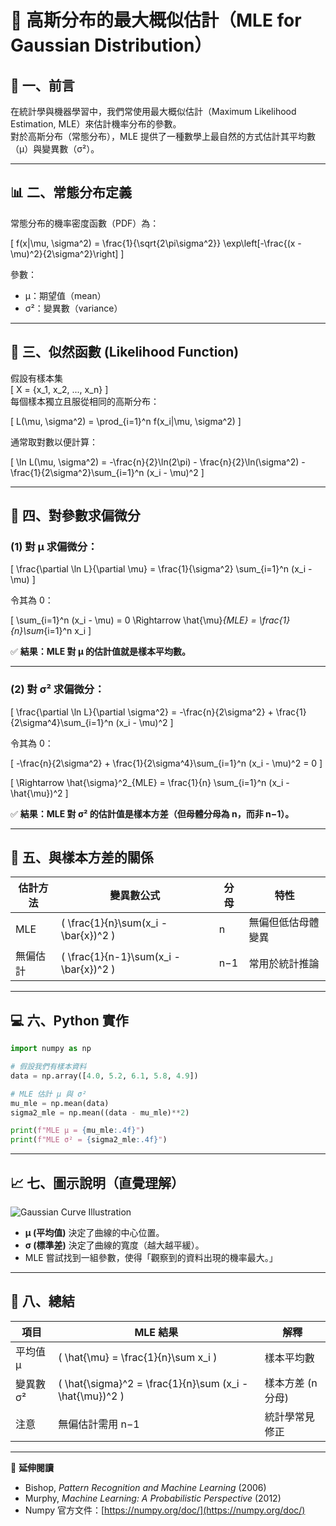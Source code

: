 # 📘 高斯分布的最大概似估計（MLE for Gaussian Distribution）

## 🧩 一、前言

在統計學與機器學習中，我們常使用最大概似估計（Maximum Likelihood Estimation, MLE）來估計機率分布的參數。  
對於高斯分布（常態分布），MLE 提供了一種數學上最自然的方式估計其平均數（μ）與變異數（σ²）。

---

## 📊 二、常態分布定義

常態分布的機率密度函數（PDF）為：

\[
f(x|\mu, \sigma^2) = \frac{1}{\sqrt{2\pi\sigma^2}} \exp\left[-\frac{(x - \mu)^2}{2\sigma^2}\right]
\]

參數：
- μ：期望值（mean）
- σ²：變異數（variance）

---

## 🥮 三、似然函數 (Likelihood Function)

假設有樣本集  
\[
X = \{x_1, x_2, ..., x_n\}
\]  
每個樣本獨立且服從相同的高斯分布：

\[
L(\mu, \sigma^2) = \prod_{i=1}^n f(x_i|\mu, \sigma^2)
\]

通常取對數以便計算：

\[
\ln L(\mu, \sigma^2) = -\frac{n}{2}\ln(2\pi) - \frac{n}{2}\ln(\sigma^2) - \frac{1}{2\sigma^2}\sum_{i=1}^n (x_i - \mu)^2
\]

---

## 🔢 四、對參數求偏微分

### (1) 對 μ 求偏微分：

\[
\frac{\partial \ln L}{\partial \mu} = \frac{1}{\sigma^2} \sum_{i=1}^n (x_i - \mu)
\]

令其為 0：

\[
\sum_{i=1}^n (x_i - \mu) = 0 \Rightarrow \hat{\mu}_{MLE} = \frac{1}{n}\sum_{i=1}^n x_i
\]

✅ **結果：MLE 對 μ 的估計值就是樣本平均數。**

---

### (2) 對 σ² 求偏微分：

\[
\frac{\partial \ln L}{\partial \sigma^2} = -\frac{n}{2\sigma^2} + \frac{1}{2\sigma^4}\sum_{i=1}^n (x_i - \mu)^2
\]

令其為 0：

\[
-\frac{n}{2\sigma^2} + \frac{1}{2\sigma^4}\sum_{i=1}^n (x_i - \mu)^2 = 0
\]

\[
\Rightarrow \hat{\sigma}^2_{MLE} = \frac{1}{n} \sum_{i=1}^n (x_i - \hat{\mu})^2
\]

✅ **結果：MLE 對 σ² 的估計值是樣本方差（但母體分母為 n，而非 n−1）。**

---

## 🧠 五、與樣本方差的關係

| 估計方法 | 變異數公式 | 分母 | 特性 |
|-----------|-------------|------|------|
| MLE | \( \frac{1}{n}\sum(x_i - \bar{x})^2 \) | n | 無偏但低估母體變異 |
| 無偏估計 | \( \frac{1}{n-1}\sum(x_i - \bar{x})^2 \) | n−1 | 常用於統計推論 |

---

## 💻 六、Python 實作

```python
import numpy as np

# 假設我們有樣本資料
data = np.array([4.0, 5.2, 6.1, 5.8, 4.9])

# MLE 估計 μ 與 σ²
mu_mle = np.mean(data)
sigma2_mle = np.mean((data - mu_mle)**2)

print(f"MLE μ = {mu_mle:.4f}")
print(f"MLE σ² = {sigma2_mle:.4f}")
```

---

## 📈 七、圖示說明（直覺理解）

![Gaussian Curve Illustration](./images/gaussian_mle_diagram.png)

- **μ (平均值)** 決定了曲線的中心位置。
- **σ (標準差)** 決定了曲線的寬度（越大越平緩）。
- MLE 嘗試找到一組參數，使得「觀察到的資料出現的機率最大。」

---

## 🧩 八、總結

| 項目 | MLE 結果 | 解釋 |
|------|------------|------|
| 平均值 μ | \( \hat{\mu} = \frac{1}{n}\sum x_i \) | 樣本平均數 |
| 變異數 σ² | \( \hat{\sigma}^2 = \frac{1}{n}\sum (x_i - \hat{\mu})^2 \) | 樣本方差 (n分母) |
| 注意 | 無偏估計需用 n−1 | 統計學常見修正 |

---

📘 **延伸閱讀**
- Bishop, *Pattern Recognition and Machine Learning* (2006)
- Murphy, *Machine Learning: A Probabilistic Perspective* (2012)
- Numpy 官方文件：[https://numpy.org/doc/](https://numpy.org/doc/)

